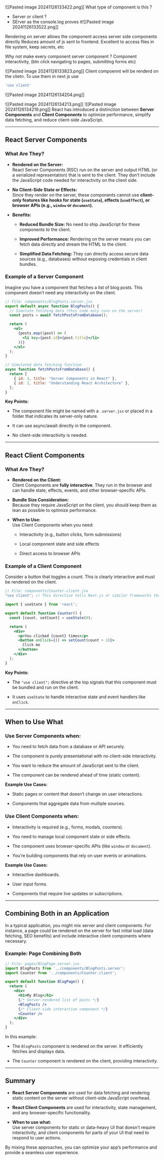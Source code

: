 ![[Pasted image 20241126133422.png]]
What type of component is this ?
- Server or client ?
- SErver as the console.log proves it![[Pasted image 20241126133522.png]]


Rendering on server allows the component access server side components directly
Reduces amount of js sent to frontend.
Excellent to access files in file system, keep secrets, etc

Why not make every component server component ?
Component interactivity, (btn click navigating to pages, submitting forms etc)

![[Pasted image 20241126133823.png]]
Client compoennt will be renderd on the clietn.
To use them in next js use
```ts
'use client'
```
![[Pasted image 20241126134204.png]]

![[Pasted image 20241126134213.png]]
![[Pasted image 20241126134219.png]]
React has introduced a distinction between **Server Components** and **Client Components** to optimize performance, simplify data fetching, and reduce client-side JavaScript. 

---

## React Server Components

### What Are They?

- **Rendered on the Server:**  
    React Server Components (RSC) run on the server and output HTML (or a serialized representation) that is sent to the client. They don’t include the JavaScript code needed for interactivity on the client side.
    
- **No Client-Side State or Effects:**  
    Since they render on the server, these components cannot use **client-only features like hooks for state (`useState`), effects (`useEffect`), or browser APIs (e.g., `window` or `document`).**
    
- **Benefits:**
    
    - **Reduced Bundle Size:** No need to ship JavaScript for these components to the client.
        
    - **Improved Performance:** Rendering on the server means you can fetch data directly and stream the HTML to the client.
        
    - **Simplified Data Fetching:** They can directly access secure data sources (e.g., databases) without exposing credentials in client bundles.
        

### Example of a Server Component

Imagine you have a component that fetches a list of blog posts. This component doesn’t need any interactivity on the client.

```jsx
// File: components/BlogPosts.server.jsx
export default async function BlogPosts() {
  // Simulate fetching data (this code only runs on the server)
  const posts = await fetchPostsFromDatabase();

  return (
    <ul>
      {posts.map((post) => (
        <li key={post.id}>{post.title}</li>
      ))}
    </ul>
  );
}

// Simulated data fetching function
async function fetchPostsFromDatabase() {
  return [
    { id: 1, title: "Server Components in React" },
    { id: 2, title: "Understanding React Architecture" },
  ];
}
```

**Key Points:**

- The component file might be named with a `.server.jsx` or placed in a folder that indicates its server-only nature.
    
- It can use async/await directly in the component.
    
- No client-side interactivity is needed.
    

---

## React Client Components

### What Are They?

- **Rendered on the Client:**  
    Client Components are **fully interactive**. They run in the browser and can handle state, effects, events, and other browser-specific APIs.
    
- **Bundle Size Consideration:**  
    Because they require JavaScript on the client, you should keep them as lean as possible to optimize performance.
    
- **When to Use:**  
    Use Client Components when you need:
    
    - Interactivity (e.g., button clicks, form submissions)
        
    - Local component state and side effects
        
    - Direct access to browser APIs
        

### Example of a Client Component

Consider a button that toggles a count. This is clearly interactive and must be rendered on the client.

```jsx
// File: components/Counter.client.jsx
"use client"; // This directive tells Next.js or similar frameworks that this is a client component

import { useState } from 'react';

export default function Counter() {
  const [count, setCount] = useState(0);

  return (
    <div>
      <p>You clicked {count} times</p>
      <button onClick={() => setCount(count + 1)}>
        Click me
      </button>
    </div>
  );
}
```

**Key Points:**

- The `"use client";` directive at the top signals that this component must be bundled and run on the client.
    
- It uses `useState` to handle interactive state and event handlers like `onClick`.
    

---

## When to Use What

### Use **Server Components** when:

- You need to fetch data from a database or API securely.
    
- The component is purely presentational with no client-side interactivity.
    
- You want to reduce the amount of JavaScript sent to the client.
    
- The component can be rendered ahead of time (static content).
    

**Example Use Cases:**

- Static pages or content that doesn’t change on user interactions.
    
- Components that aggregate data from multiple sources.
    

### Use **Client Components** when:

- Interactivity is required (e.g., forms, modals, counters).
    
- You need to manage local component state or side effects.
    
- The component uses browser-specific APIs (like `window` or `document`).
    
- You’re building components that rely on user events or animations.
    

**Example Use Cases:**

- Interactive dashboards.
    
- User input forms.
    
- Components that require live updates or subscriptions.
    

---

## Combining Both in an Application

In a typical application, you might mix server and client components. For instance, a page could be rendered on the server for fast initial load (data fetching, SEO benefits) and include interactive client components where necessary.

### Example: Page Combining Both

```jsx
// File: pages/BlogPage.server.jsx
import BlogPosts from '../components/BlogPosts.server';
import Counter from '../components/Counter.client';

export default function BlogPage() {
  return (
    <div>
      <h1>My Blog</h1>
      {/* Server-rendered list of posts */}
      <BlogPosts />
      {/* Client-side interactive component */}
      <Counter />
    </div>
  );
}
```

In this example:

- The `BlogPosts` component is rendered on the server. It efficiently fetches and displays data.
    
- The `Counter` component is rendered on the client, providing interactivity.
    

---

## Summary

- **React Server Components** are used for data fetching and rendering static content on the server without client-side JavaScript overhead.
    
- **React Client Components** are used for interactivity, state management, and any browser-specific functionality.
    
- **When to use what:**  
    Use server components for static or data-heavy UI that doesn't require interactivity, and client components for parts of your UI that need to respond to user actions.
    

By mixing these approaches, you can optimize your app’s performance and provide a seamless user experience.